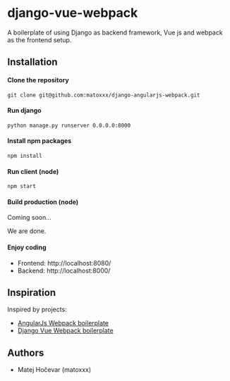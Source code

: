 # django-vue-webpack
A boilerplate of using Django as backend framework, Vue js and webpack as the frontend setup.

## Installation
#### Clone the repository
```git clone git@github.com:matoxxx/django-angularjs-webpack.git```

#### Run django
```python manage.py runserver 0.0.0.0:8000```

#### Install npm packages
```npm install```

#### Run client (node)
```npm start```

#### Build production (node)
Coming soon...


We are done.

#### Enjoy coding
  * Frontend: http://localhost:8080/
  * Backend: http://localhost:8000/


## Inspiration
Inspired by projects:

  * [AngularJs Webpack boilerplate](https://github.com/preboot/angularjs-webpack)
  * [Django Vue Webpack boilerplate](https://github.com/longtranista/django-vue-webpack)

## Authors
  * Matej Hočevar (matoxxx)
